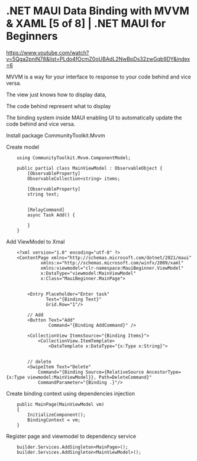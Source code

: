 # .NET MAUI Data Binding with MVVM & XAML [5 of 8] | .NET MAUI for Beginners
https://www.youtube.com/watch?v=5Qga2pniN78&list=PLdo4fOcmZ0oUBAdL2NwBpDs32zwGqb9DY&index=6

MVVM is a way for your interface to response to your code behind and vice versa.

The view just knows how to display data, 

The code behind represent what to display

The binding system inside MAUI enabling UI to automatically update the code behind and vice versa.


Install package CommunityToolkit.Mvvm

Create model
```
    using CommunityToolkit.Mvvm.ComponentModel;

    public partial class MainViewModel : ObservableObject {
        [ObservableProperty]
        ObservableCollection<string> items;

        [ObservableProperty]
        string text;


        [RelayCommand]
        async Task Add() {

        }
    }
```

Add ViewModel to Xmal
```
    <?xml version="1.0" encoding="utf-8" ?>
    <ContentPage xmlns="http://schemas.microsoft.com/dotnet/2021/maui"
             xmlns:x="http://schemas.microsoft.com/winfx/2009/xaml"
             xmlns:viewmodel="clr-namespace:MauiBeginner.ViewModel"
             x:DataType="viewmodel:MainViewModel"
             x:Class="MauiBeginner.MainPage">


        <Entry Placeholder="Enter task"
               Text="{Binding Text}"
               Grid.Row="1"/>

        // Add 
        <Button Text="Add"
                Command="{Binding AddCommand}" />

        <CollectionView ItemsSource="{Binding Items}">
            <CollectionView.ItemTemplate>
                <DataTemplate x:DataType="{x:Type x:String}">


        // delete
        <SwipeItem Text="Delete" 
            Command="{Binding Source={RelativeSource AncestorType={x:Type viewmodel:MainViewModel}}, Path=DeleteCommand}" 
            CommandParameter="{Binding .}"/>
```

Create binding context using dependencies injection
```
    public MainPage(MainViewModel vm)
	{
		InitializeComponent();
        BindingContext = vm;
    }
```

Register page and viewmodel to dependency service
```
    builder.Services.AddSingleton<MainPage>();
    builder.Services.AddSingleton<MainViewModel>();
```